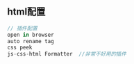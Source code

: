 ## html配置

```js
// 插件配置
open in browser
auto rename tag 
css peek
js-css-html Formatter  //非常不好用的插件
```



